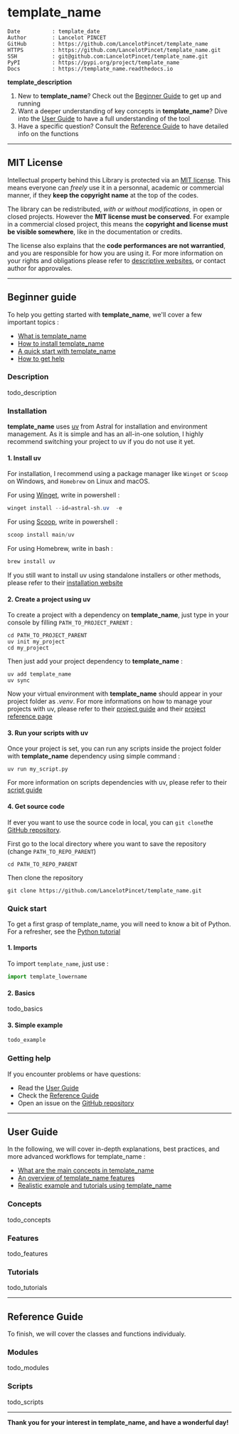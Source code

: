 # template_name

```plaintext
Date          : template_date
Author        : Lancelot PINCET
GitHub        : https://github.com/LancelotPincet/template_name
HTTPS         : https://github.com/LancelotPincet/template_name.git
SSH           : git@github.com:LancelotPincet/template_name.git
PyPI          : https://pypi.org/project/template_name
Docs          : https://template_name.readthedocs.io
```

**template_description**

1. New to **template_name**? Check out the [Beginner Guide](#beginner-guide) to get up and running
2. Want a deeper understanding of key concepts in **template_name**? Dive into the [User Guide](#user-guide) to have a full understanding of the tool
3. Have a specific question? Consult the [Reference Guide](#reference-guide) to have detailed info on the functions

---

## MIT License

Intellectual property behind this Library is protected via an [MIT license](LICENSE). This means everyone can *freely* use it in a personnal, academic or commercial manner, if they **keep the copyright name** at the top of the codes.

The library can be redistributed, *with or without modifications*, in open or closed projects. However the **MIT license must be conserved**. For example in a commercial closed project, this means the **copyright and license must be visible somewhere**, like in the documentation or credits.

The license also explains that the **code performances are not warrantied**, and you are responsible for how you are using it. For more information on your rights and obligations please refer to [descriptive websites](https://en.wikipedia.org/wiki/MIT_License), or contact author for approvales.

---

## Beginner guide

To help you getting started with **template_name**, we'll cover a few important topics :

- [What is template_name](#description)
- [How to install template_name](#installation)
- [A quick start with template_name](#quick-start)
- [How to get help](#getting-help)

### Description

todo_description  

### Installation

**template_name** uses [uv](https://docs.astral.sh/uv/) from Astral for installation and environment management.
As it is simple and has an all-in-one solution, I highly recommend switching your project to uv if you do not use it yet.

#### 1. Install uv

For installation, I recommend using a package manager like `Winget` or `Scoop` on Windows, and `Homebrew` on Linux and macOS.

For using [Winget](https://winstall.app/apps/astral-sh.uv), write in powershell :

```powershell
winget install --id=astral-sh.uv  -e
```

For using [Scoop](https://scoop.sh/#/apps?q=uv), write in powershell :

```powershell
scoop install main/uv
```

For using Homebrew, write in bash :

```bash
brew install uv
```

If you still want to install uv using standalone installers or other methods, please refer to their [installation website](https://docs.astral.sh/uv/getting-started/installation/)

#### 2. Create a project using uv

To create a project with a dependency on **template_name**, just type in your console by filling ```PATH_TO_PROJECT_PARENT``` :

```shell
cd PATH_TO_PROJECT_PARENT
uv init my_project
cd my_project
```

Then just add your project dependency to **template_name** :

```shell
uv add template_name
uv sync
```

Now your virtual environment with **template_name** should appear in your project folder as *.venv*.
For more informations on how to manage your projects with uv, please refer to their [project guide](https://docs.astral.sh/uv/guides/projects/) and their [project reference page](https://docs.astral.sh/uv/concepts/projects/)

#### 3. Run your scripts with uv

Once your project is set, you can run any scripts inside the project folder with **template_name** dependency using simple command :

```shell
uv run my_script.py
```

For more information on scripts dependencies with uv, please refer to their [script guide](https://docs.astral.sh/uv/guides/scripts/)

#### 4. Get source code

If ever you want to use the source code in local, you can `git clone`the [GitHub repository](https://github.com/LancelotPincet/template_name).

First go to the local directory where you want to save the repository (change `PATH_TO_REPO_PARENT`)

```shell
cd PATH_TO_REPO_PARENT
```

Then clone the repository

```shell
git clone https://github.com/LancelotPincet/template_name.git
```

### Quick start

To get a first grasp of template_name, you will need to know a bit of Python. For a refresher, see the [Python tutorial](https://docs.python.org/3/tutorial/)

#### 1. Imports

To import `template_name`, just use :

```python
import template_lowername
```

#### 2. Basics

todo_basics

#### 3. Simple example

```python
todo_example
```

### Getting help

If you encounter problems or have questions:

- Read the [User Guide](#user-guide)
- Check the [Reference Guide](#reference-guide)
- Open an issue on the [GitHub repository](https://github.com/LancelotPincet/template_name)

---

## User Guide

In the following, we will cover in-depth explanations, best practices, and more advanced workflows for template_name :

- [What are the main concepts in template_name](#concepts)
- [An overview of template_name features](#features)
- [Realistic example and tutorials using template_name](#turorials)

### Concepts

todo_concepts

### Features

todo_features

### Tutorials

todo_tutorials

---

## Reference Guide

To finish, we will cover the classes and functions individualy.

### Modules

todo_modules

### Scripts

todo_scripts

---

**Thank you for your interest in template_name, and have a wonderful day!**